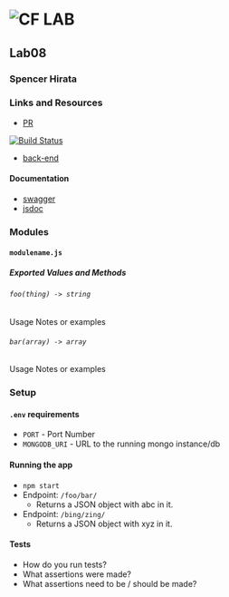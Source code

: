 ![CF](http://i.imgur.com/7v5ASc8.png) LAB
=================================================

## Lab08

### Spencer Hirata

### Links and Resources
* [PR]()

[![Build Status](https://travis-ci.com/401-advanced-js/lab-08.svg?branch=master)](https://travis-ci.com/401-advanced-js/lab-08)

* [back-end](http://xyz.com)

#### Documentation
* [swagger](http://xyz.com)
* [jsdoc](http://xyz.com)

### Modules
#### `modulename.js`
##### Exported Values and Methods

###### `foo(thing) -> string`
Usage Notes or examples

###### `bar(array) -> array`
Usage Notes or examples

### Setup
#### `.env` requirements
* `PORT` - Port Number
* `MONGODB_URI` - URL to the running mongo instance/db

#### Running the app
* `npm start`
* Endpoint: `/foo/bar/`
  * Returns a JSON object with abc in it.
* Endpoint: `/bing/zing/`
  * Returns a JSON object with xyz in it.
  
#### Tests
* How do you run tests?
* What assertions were made?
* What assertions need to be / should be made?
